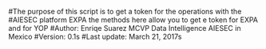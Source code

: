#The purpose of this script is to get a token for the operations with the 
#AIESEC platform EXPA the methods here allow you to get e token for EXPA and for YOP
#Author: Enriqe Suarez MCVP Data Intelligence AIESEC in Mexico
#Version: 0.1s
#Last update: March 21, 2017s
